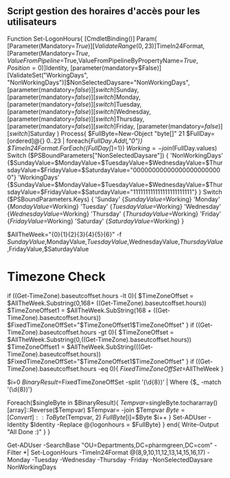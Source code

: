 ## Script gestion des horaires d'accès pour les utilisateurs

Function Set-LogonHours{
   [CmdletBinding()]
   Param(
   [Parameter(Mandatory=$True)][ValidateRange(0,23)]$TimeIn24Format,
   [Parameter(Mandatory=$True,ValueFromPipeline=$True,ValueFromPipelineByPropertyName=$True,Position=0)]$Identity,
   [parameter(mandatory=$False)][ValidateSet("WorkingDays", "NonWorkingDays")]$NonSelectedDaysare="NonWorkingDays",
   [parameter(mandatory=$false)][switch]$Sunday,
   [parameter(mandatory=$false)][switch]$Monday,
   [parameter(mandatory=$false)][switch]$Tuesday,
   [parameter(mandatory=$false)][switch]$Wednesday,
   [parameter(mandatory=$false)][switch]$Thursday,
   [parameter(mandatory=$false)][switch]$Friday,
   [parameter(mandatory=$false)][switch]$Saturday
)
Process{
   $FullByte=New-Object "byte[]" 21
   $FullDay=[ordered]@{}
   0..23 | foreach{$FullDay.Add($_,"0")}
   $TimeIn24Format.ForEach({$FullDay[$_]=1})
   $Working= -join ($FullDay.values)
   Switch ($PSBoundParameters["NonSelectedDaysare"])
   {
    'NonWorkingDays' {$SundayValue=$MondayValue=$TuesdayValue=$WednesdayValue=$ThursdayValue=$FridayValue=$SaturdayValue="000000000000000000000000"}
    'WorkingDays' {$SundayValue=$MondayValue=$TuesdayValue=$WednesdayValue=$ThursdayValue=$FridayValue=$SaturdayValue="111111111111111111111111"}
   }
   Switch ($PSBoundParameters.Keys)
   {
    'Sunday' {$SundayValue=$Working}
    'Monday' {$MondayValue=$Working}
    'Tuesday' {$TuesdayValue=$Working}
    'Wednesday' {$WednesdayValue=$Working}
    'Thursday' {$ThursdayValue=$Working}
    'Friday' {$FridayValue=$Working}
    'Saturday' {$SaturdayValue=$Working}
   }

   $AllTheWeek="{0}{1}{2}{3}{4}{5}{6}" -f $SundayValue,$MondayValue,$TuesdayValue,$WednesdayValue,$ThursdayValue,$FridayValue,$SaturdayValue

   # Timezone Check
   if ((Get-TimeZone).baseutcoffset.hours -lt 0){
    $TimeZoneOffset = $AllTheWeek.Substring(0,168+ ((Get-TimeZone).baseutcoffset.hours))
    $TimeZoneOffset1 = $AllTheWeek.SubString(168 + ((Get-TimeZone).baseutcoffset.hours))
    $FixedTimeZoneOffSet="$TimeZoneOffset1$TimeZoneOffset"
   }
   if ((Get-TimeZone).baseutcoffset.hours -gt 0){
    $TimeZoneOffset = $AllTheWeek.Substring(0,((Get-TimeZone).baseutcoffset.hours))
    $TimeZoneOffset1 = $AllTheWeek.SubString(((Get-TimeZone).baseutcoffset.hours))
    $FixedTimeZoneOffSet="$TimeZoneOffset1$TimeZoneOffset"
   }
   if ((Get-TimeZone).baseutcoffset.hours -eq 0){
    $FixedTimeZoneOffSet=$AllTheWeek
   }

   $i=0
   $BinaryResult=$FixedTimeZoneOffSet -split '(\d{8})' | Where {$_ -match '(\d{8})'}

   Foreach($singleByte in $BinaryResult){
    $Tempvar=$singleByte.tochararray()
    [array]::Reverse($Tempvar)
    $Tempvar= -join $Tempvar
    $Byte = [Convert]::ToByte($Tempvar, 2)
    $FullByte[$i]=$Byte
    $i++
   }
   Set-ADUser -Identity $Identity -Replace @{logonhours = $FullByte} 
}
end{
   Write-Output "All Done :)"
}
}

Get-ADUser -SearchBase "OU=Departments,DC=pharmgreen,DC=com" -Filter *| Set-LogonHours -TimeIn24Format @(8,9,10,11,12,13,14,15,16,17) -Monday -Tuesday -Wednesday -Thursday -Friday -NonSelectedDaysare NonWorkingDays

